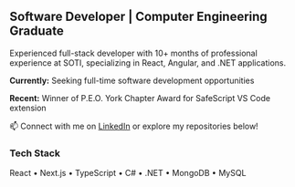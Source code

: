 ## Software Developer | Computer Engineering Graduate

Experienced full-stack developer with 10+ months of professional experience at SOTI, specializing in React, Angular, and .NET applications. 

**Currently:** Seeking full-time software development opportunities

**Recent:** Winner of P.E.O. York Chapter Award for SafeScript VS Code extension

📫 Connect with me on [LinkedIn](https://www.linkedin.com/in/humza-inam/) or explore my repositories below!

### Tech Stack
React • Next.js • TypeScript • C# • .NET • MongoDB • MySQL 
